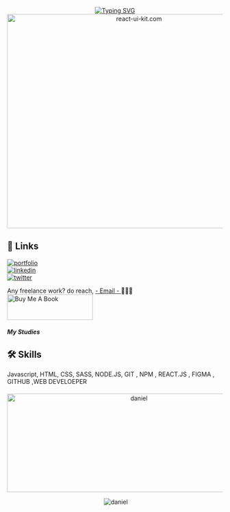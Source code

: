 
<p align="center">
<a href="https://git.io/typing-svg"><img src="https://readme-typing-svg.herokuapp.com?font=Fira+Code&weight=900&size=39&pause=1000&color=6CF75B&center=true&width=435&lines=I+am+Luntras+Daniel+;Web+Developer" alt="Typing SVG" /></a>
<br>
  
  
  <img src="https://camo.githubusercontent.com/992babdffd8c74a1502de375fbdf7e4d54773242/68747470733a2f2f6d656469612e67697068792e636f6d2f6d656469612f53576f536b4e36447854737a71494b4571762f67697068792e676966" alt="react-ui-kit.com" height="500" width="600" />
<br>

  
## 🔗 Links
[![portfolio](https://img.shields.io/badge/my_portfolio-000?style=for-the-badge&logo=ko-fi&logoColor=white)](https://katherineoelsner.com/)<br>
[![linkedin](https://img.shields.io/badge/linkedin-0A66C2?style=for-the-badge&logo=linkedin&logoColor=white)](https://www.linkedin.com/)<br>
[![twitter](https://img.shields.io/badge/twitter-1DA1F2?style=for-the-badge&logo=twitter&logoColor=white)](https://twitter.com/)<br>

  Any freelance work? do reach, [ - Email - ](danielluntras3@gmail.com) 👨🏽‍💻
  <br>
<a href="https://www.buymeacoffee.com/luntrasdani" target="_blank"><img src="https://helloimjessa.files.wordpress.com/2021/06/bmc-button.png" alt="Buy Me A Book" width="200" height="60"></a>


#####                                                                     My Studies
<p align="left">

## 🛠 Skills
Javascript, HTML, CSS, SASS, NODE.JS, GIT , NPM , REACT.JS , FIGMA , GITHUB ,WEB DEVELOEPER

  
  

</p>

#### 




<p align="center"  ><img height="230"  width="600" src="https://github-readme-stats.vercel.app/api/top-langs/?username=DANIELluntras&layout=compact&hide=html" alt="daniel"/></p>

<p align="center">&nbsp;<img  src="https://github-readme-stats.vercel.app/api?username=DANIELluntras&show_icons=true" alt="daniel"/>

</p>







